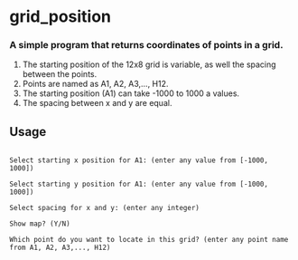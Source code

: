 # grid_position

### A simple program that returns coordinates of points in a grid.

1. The starting position of the 12x8 grid is variable, as well the spacing between the points.
2. Points are named as A1, A2, A3,..., H12. 
3. The starting position (A1) can take -1000 to 1000 a values.
4. The spacing between x and y are equal.


## Usage
``` python3 main.py

Select starting x position for A1: (enter any value from [-1000, 1000])

Select starting y position for A1: (enter any value from [-1000, 1000])

Select spacing for x and y: (enter any integer)

Show map? (Y/N)

Which point do you want to locate in this grid? (enter any point name from A1, A2, A3,..., H12)
```
